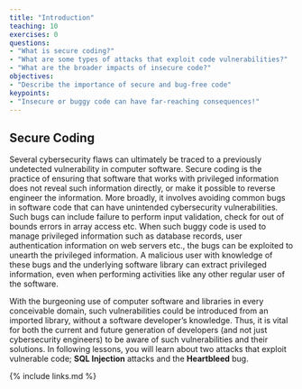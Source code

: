 ```yaml
---
title: "Introduction"
teaching: 10
exercises: 0
questions:
- "What is secure coding?"
- "What are some types of attacks that exploit code vulnerabilities?"
- "What are the broader impacts of insecure code?"
objectives:
- "Describe the importance of secure and bug-free code"
keypoints:
- "Insecure or buggy code can have far-reaching consequences!"
---
```


## Secure Coding

Several cybersecurity flaws can ultimately be traced to a previously undetected vulnerability in
computer software. Secure coding is the practice of ensuring that software that works with privileged
information does not reveal such information directly, or make it possible to reverse engineer the information.
More broadly, it involves avoiding common bugs in software code that can have unintended cybersecurity
vulnerabilities. Such bugs can include failure to perform input validation, check for out of bounds
errors in array access etc. When such buggy code is used to manage privileged information such as
database records, user authentication information on web servers etc., the bugs can be exploited to
unearth the privileged information. A malicious user with knowledge of these bugs and the underlying
software library can extract privileged information, even when performing activities like any other
regular user of the software.

With the burgeoning use of computer software and libraries in every conceivable domain, such
vulnerabilities could be introduced from an imported library, without a software developer’s knowledge.
Thus, it is vital for both the current and future generation of developers (and not just
cybersecurity engineers) to be aware of such vulnerabilities and their solutions. In following lessons,
you will learn about two attacks that exploit vulnerable code; **SQL Injection** attacks and the
**Heartbleed** bug. 

{% include links.md %}
